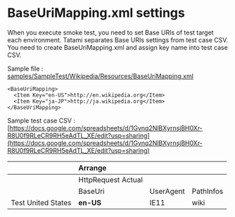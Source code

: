 # BaseUriMapping.xml settings

When you execute smoke test, you need to set Base URIs of test target each environment.
Tatami separates Base URIs settings from test case CSV. You need to create BaseUriMapping.xml and assign key name into test case CSV.    

Sample file : [samples/SampleTest/Wikipedia/Resources/BaseUriMapping.xml](../samples/SampleTest/Wikipedia/Resources/BaseUriMapping.xml)
```
<BaseUriMapping>
  <Item Key="en-US">http://en.wikipedia.org</Item>
  <Item Key="ja-JP">http://ja.wikipedia.org</Item>
</BaseUriMapping>
```

Sample test case CSV : [https://docs.google.com/spreadsheets/d/1Gvnq2NlBXyrnsjBH0Xr-R8U0f9RLeCR9RH5eAdTL_XE/edit?usp=sharing](https://docs.google.com/spreadsheets/d/1Gvnq2NlBXyrnsjBH0Xr-R8U0f9RLeCR9RH5eAdTL_XE/edit?usp=sharing) 

&nbsp;|Arrange|&nbsp;|&nbsp;|
:-----|:-----|:-----|:-----|
&nbsp;|HttpRequest Actual|&nbsp;|&nbsp;|
&nbsp;|BaseUri|UserAgent|PathInfos|
Test United States|__en-US__|IE11|wiki|
